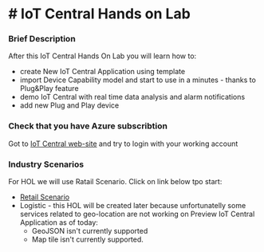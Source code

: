 # # IoT Central Hands on Lab

### Brief Description
After this IoT Central Hands On Lab you will learn how to:
* create New IoT Central Application using template
* import Device Capability model and start to use in a minutes - thanks to Plug&Play feature
* demo IoT Central with real time data analysis and alarm notifications
* add new Plug and Play device

### Check that you have Azure subscribtion
Got to [IoT Central web-site](https://apps.azureiotcentral.com) and try to login with your working account

### Industry Scenarios
For HOL we will use Ratail Scenario. Click on link below tpo start: 
* [Retail Scenario](iotcentral-lab1-0.md)
* Logistic - this HOL will be created later because unfortunatelly some services related to geo-location are not working on Preview IoT Central Application as of today:
  - GeoJSON isn't currently supported
  - Map tile isn't currently supported.
